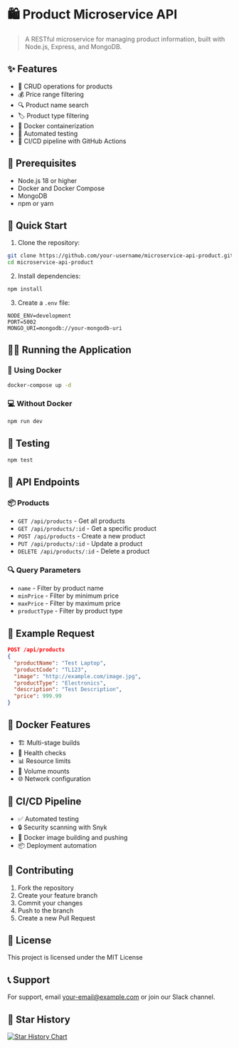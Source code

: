 # 🛍️ Product Microservice API

> A RESTful microservice for managing product information, built with Node.js, Express, and MongoDB.

## ✨ Features

- 📝 CRUD operations for products
- 💰 Price range filtering
- 🔍 Product name search
- 🏷️ Product type filtering
- 🐳 Docker containerization
- 🧪 Automated testing
- 🚀 CI/CD pipeline with GitHub Actions

## 🔧 Prerequisites

- Node.js 18 or higher
- Docker and Docker Compose
- MongoDB
- npm or yarn

## 🚀 Quick Start

1. Clone the repository:
```bash
git clone https://github.com/your-username/microservice-api-product.git
cd microservice-api-product
```

2. Install dependencies:
```bash
npm install
```

3. Create a `.env` file:
```env
NODE_ENV=development
PORT=5002
MONGO_URI=mongodb://your-mongodb-uri
```

## 🏃‍♂️ Running the Application

### 🐳 Using Docker

```bash
docker-compose up -d
```

### 💻 Without Docker

```bash
npm run dev
```

## 🧪 Testing

```bash
npm test
```

## 🔌 API Endpoints

### 📦 Products

- `GET /api/products` - Get all products
- `GET /api/products/:id` - Get a specific product
- `POST /api/products` - Create a new product
- `PUT /api/products/:id` - Update a product
- `DELETE /api/products/:id` - Delete a product

### 🔍 Query Parameters

- `name` - Filter by product name
- `minPrice` - Filter by minimum price
- `maxPrice` - Filter by maximum price
- `productType` - Filter by product type

## 📝 Example Request

```json
POST /api/products
{
  "productName": "Test Laptop",
  "productCode": "TL123",
  "image": "http://example.com/image.jpg",
  "productType": "Electronics",
  "description": "Test Description",
  "price": 999.99
}
```

## 🐳 Docker Features

- 🏗️ Multi-stage builds
- 💓 Health checks
- 📊 Resource limits
- 💾 Volume mounts
- 🌐 Network configuration

## 🚀 CI/CD Pipeline

- ✅ Automated testing
- 🔒 Security scanning with Snyk
- 🐳 Docker image building and pushing
- 📦 Deployment automation

## 👥 Contributing

1. Fork the repository
2. Create your feature branch
3. Commit your changes
4. Push to the branch
5. Create a new Pull Request

## 📄 License

This project is licensed under the MIT License

## 📞 Support

For support, email your-email@example.com or join our Slack channel.

## 🌟 Star History

[![Star History Chart](https://api.star-history.com/svg?repos=your-username/microservice-api-product&type=Date)](https://star-history.com/#your-username/microservice-api-product&Date)
